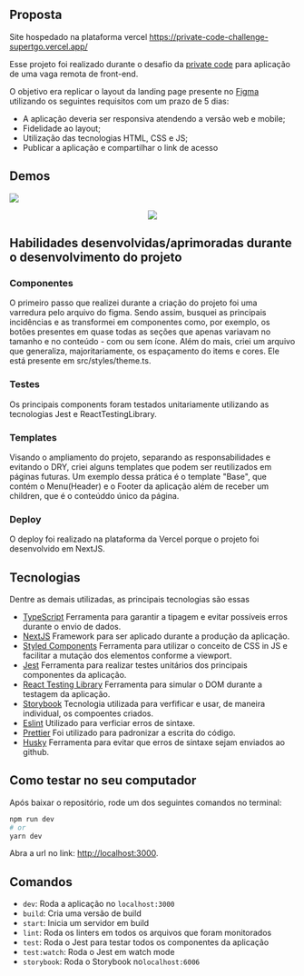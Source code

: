 ## Proposta

Site hospedado na plataforma vercel https://private-code-challenge-supertgo.vercel.app/

Esse projeto foi realizado durante o desafio da [private code](https://privatecode.com.br/) para aplicação de uma vaga remota de front-end.

O objetivo era replicar o layout da landing page presente no [Figma](https://www.figma.com/file/ESJgBz1dpcImjUwe4pcLex/Desafio?node-id=0%3A1) utilizando os seguintes requisitos com um prazo de 5 dias: 

  - A aplicação deveria ser responsiva atendendo a versão web e mobile;
  - Fidelidade ao layout;
  - Utilização das tecnologias HTML, CSS e JS;
  - Publicar a aplicação e compartilhar o link de acesso

## Demos

<img src="/demo/private-code-challenge-desktop.gif" />

<p align="center">
  <img src="/demo/private-code-challenge-mobile.gif" />
</p>


## Habilidades desenvolvidas/aprimoradas durante o desenvolvimento do projeto

### Componentes 

O primeiro passo que realizei durante a criação do projeto foi uma varredura pelo arquivo do figma. Sendo assim, busquei as principais incidências e as transformei em componentes como, por exemplo, os botões presentes em quase todas as seções que apenas variavam no tamanho e no conteúdo - com ou sem ícone. Além do mais, criei um arquivo que generaliza, majoritariamente, os espaçamento do items e cores. Ele está presente  em src/styles/theme.ts.

### Testes

Os principais components foram testados unitariamente utilizando as tecnologias Jest e ReactTestingLibrary. 

### Templates

Visando o ampliamento do projeto, separando as responsabilidades e evitando o DRY, criei alguns templates que podem ser reutilizados em páginas futuras. Um exemplo dessa prática é o template "Base", que contém o Menu(Header) e o Footer da aplicação além de receber um children, que é o conteúddo único da página.

### Deploy

O deploy foi realizado na plataforma da Vercel porque o projeto foi desenvolvido em NextJS.
 
## Tecnologias

Dentre as demais utilizadas, as principais tecnologias são essas

- [TypeScript](https://www.typescriptlang.org/) Ferramenta para garantir a tipagem e evitar possíveis erros durante o envio de dados.
- [NextJS](https://nextjs.org/) Framework para ser aplicado durante a produção da aplicação.
- [Styled Components](https://styled-components.com/) Ferramenta para utilizar o conceito de CSS in JS e facilitar a mutação dos elementos conforme a viewport.
- [Jest](https://jestjs.io/) Ferramenta para realizar testes unitários dos principais componentes da aplicação.
- [React Testing Library](https://testing-library.com/docs/react-testing-library/intro) Ferramenta para simular o DOM durante a testagem da aplicação.
- [Storybook](https://storybook.js.org/) Tecnologia utilizada para verfificar e usar, de maneira individual, os compoentes criados.
- [Eslint](https://eslint.org/) Utilizado para verficiar erros de sintaxe.
- [Prettier](https://prettier.io/) Foi utilizado para padronizar a escrita do código.
- [Husky](https://github.com/typicode/husky) Ferramenta para evitar que erros de sintaxe sejam enviados ao github.

## Como testar no seu computador

Após baixar o repositório, rode um dos seguintes comandos no terminal:

```bash
npm run dev
# or
yarn dev
```

Abra a url no link: [http://localhost:3000](http://localhost:3000).



## Comandos

- `dev`: Roda a aplicação no `localhost:3000`
- `build`: Cria uma versão de build
- `start`: Inicia um servidor em build
- `lint`: Roda os linters em todos os arquivos que foram monitorados
- `test`: Roda o Jest para testar todos os componentes da aplicação
- `test:watch`: Roda o Jest em watch mode
- `storybook`: Roda o Storybook no`localhost:6006`



